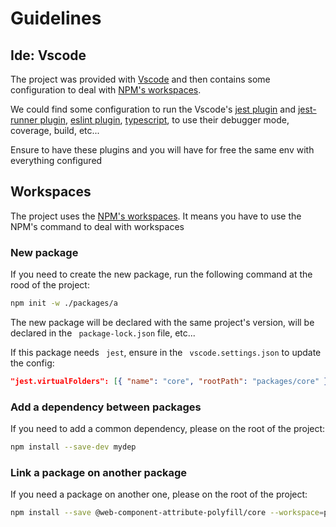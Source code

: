 # Guidelines

## Ide: Vscode

The project was provided with [Vscode](https://code.visualstudio.com/) and then contains some configuration to deal with [NPM's workspaces](https://docs.npmjs.com/cli/v8/using-npm/workspaces).

We could find some configuration to run the Vscode's [jest plugin](https://github.com/jest-community/vscode-jest) and [jest-runner plugin](https://marketplace.visualstudio.com/items?itemName=firsttris.vscode-jest-runner), [eslint plugin](https://marketplace.visualstudio.com/items?itemName=dbaeumer.vscode-eslint), [typescript](https://marketplace.visualstudio.com/items?itemName=ms-vscode.vscode-typescript-next), to use their debugger mode, coverage, build, etc...

Ensure to have these plugins and you will have for free the same env with everything configured

## Workspaces

The project uses the [NPM's workspaces](https://docs.npmjs.com/cli/v8/using-npm/workspaces).
It means you have to use the NPM's command to deal with workspaces

### New package

If you need to create the new package, run the following command at the rood of the project:

```bash
npm init -w ./packages/a
```

The new package will be declared with the same project's version, will be declared in the ` package-lock.json` file, etc...

If this package needs ` jest`, ensure in the ` vscode.settings.json` to update the config:

```json
"jest.virtualFolders": [{ "name": "core", "rootPath": "packages/core" }]
```

### Add a dependency between packages

If you need to add a common dependency, please on the root of the project:

```bash
npm install --save-dev mydep
```

### Link a package on another package

If you need a package on another one, please on the root of the project:

```bash
npm install --save @web-component-attribute-polyfill/core --workspace=packages/browse
```
